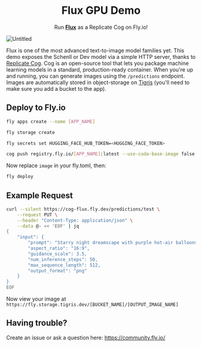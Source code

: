 <div align="center">
    <h1>Flux GPU Demo</h1>
    <p>Run <strong><a href="https://huggingface.co/black-forest-labs/FLUX.1-schnell">Flux</a></strong> as a Replicate Cog on Fly.io!</p>
</div>

![Untitled](https://github.com/user-attachments/assets/fec35726-e1c2-48a3-904c-c8c50daa6b54)


Flux is one of the most advanced text-to-image model families yet. This demo exposes the Schenll or Dev model via a simple HTTP server, thanks to [Replicate Cog](https://github.com/replicate/cog). Cog is an open-source tool that lets you package machine learning models in a standard, production-ready container. When you're up and running, you can generate images using the `/predictions` endpoint. Images are automatically stored in object-storage on [Tigris](https://www.tigrisdata.com/) (you'll need to make sure you add a bucket to the app).

## Deploy to Fly.io

<!-- > [!IMPORTANT]  
> Before you deploy, you'll need to get access to the model on Hugging Face by filling out the form in the model [repo](https://huggingface.co/stabilityai/stable-diffusion-3-medium-diffusers/tree/main). -->

```sh
fly apps create --name [APP_NAME]

fly storage create

fly secrets set HUGGING_FACE_HUB_TOKEN=<HUGGING_FACE_TOKEN>

cog push registry.fly.io/[APP_NAME]:latest --use-cuda-base-image false

```
Now replace `image` in your fly.toml, then:

```sh
fly deploy
```

## Example Request

```sh
curl --silent https://cog-flux.fly.dev/predictions/test \
    --request PUT \
    --header "Content-Type: application/json" \
    --data @- << 'EOF' | jq
{
    "input": {
        "prompt": "Starry night dreamscape with purple hot-air balloons",
        "aspect_ratio": "16:9",
        "guidance_scale": 3.5,
        "num_inference_steps": 50,
        "max_sequence_length": 512,
        "output_format": "png"
    }
}
EOF
```

Now view your image at `https://fly.storage.tigris.dev/[BUCKET_NAME]/[OUTPUT_IMAGE_NAME]`

## Having trouble?

Create an issue or ask a question here: https://community.fly.io/
